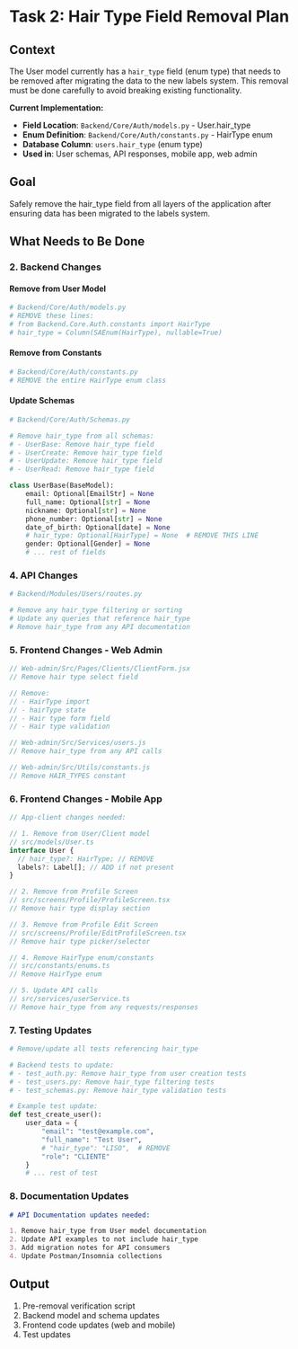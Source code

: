 # Task 2: Hair Type Field Removal Plan

## Context
The User model currently has a `hair_type` field (enum type) that needs to be removed after migrating the data to the new labels system. This removal must be done carefully to avoid breaking existing functionality.

**Current Implementation:**
- **Field Location**: `Backend/Core/Auth/models.py` - User.hair_type
- **Enum Definition**: `Backend/Core/Auth/constants.py` - HairType enum
- **Database Column**: `users.hair_type` (enum type)
- **Used in**: User schemas, API responses, mobile app, web admin

## Goal
Safely remove the hair_type field from all layers of the application after ensuring data has been migrated to the labels system.

## What Needs to Be Done


### 2. Backend Changes

#### Remove from User Model
```python
# Backend/Core/Auth/models.py
# REMOVE these lines:
# from Backend.Core.Auth.constants import HairType
# hair_type = Column(SAEnum(HairType), nullable=True)
```

#### Remove from Constants
```python
# Backend/Core/Auth/constants.py
# REMOVE the entire HairType enum class
```

#### Update Schemas
```python
# Backend/Core/Auth/Schemas.py

# Remove hair_type from all schemas:
# - UserBase: Remove hair_type field
# - UserCreate: Remove hair_type field  
# - UserUpdate: Remove hair_type field
# - UserRead: Remove hair_type field

class UserBase(BaseModel):
    email: Optional[EmailStr] = None
    full_name: Optional[str] = None
    nickname: Optional[str] = None
    phone_number: Optional[str] = None
    date_of_birth: Optional[date] = None
    # hair_type: Optional[HairType] = None  # REMOVE THIS LINE
    gender: Optional[Gender] = None
    # ... rest of fields
```



### 4. API Changes

```python
# Backend/Modules/Users/routes.py

# Remove any hair_type filtering or sorting
# Update any queries that reference hair_type
# Remove hair_type from any API documentation
```

### 5. Frontend Changes - Web Admin

```javascript
// Web-admin/Src/Pages/Clients/ClientForm.jsx
// Remove hair type select field

// Remove:
// - HairType import
// - hairType state
// - Hair type form field
// - Hair type validation

// Web-admin/Src/Services/users.js
// Remove hair_type from any API calls

// Web-admin/Src/Utils/constants.js
// Remove HAIR_TYPES constant
```

### 6. Frontend Changes - Mobile App

```typescript
// App-client changes needed:

// 1. Remove from User/Client model
// src/models/User.ts
interface User {
  // hair_type?: HairType; // REMOVE
  labels?: Label[]; // ADD if not present
}

// 2. Remove from Profile Screen
// src/screens/Profile/ProfileScreen.tsx
// Remove hair type display section

// 3. Remove from Profile Edit Screen  
// src/screens/Profile/EditProfileScreen.tsx
// Remove hair type picker/selector

// 4. Remove HairType enum/constants
// src/constants/enums.ts
// Remove HairType enum

// 5. Update API calls
// src/services/userService.ts
// Remove hair_type from any requests/responses
```

### 7. Testing Updates

```python
# Remove/update all tests referencing hair_type

# Backend tests to update:
# - test_auth.py: Remove hair_type from user creation tests
# - test_users.py: Remove hair_type filtering tests
# - test_schemas.py: Remove hair_type validation tests

# Example test update:
def test_create_user():
    user_data = {
        "email": "test@example.com",
        "full_name": "Test User",
        # "hair_type": "LISO",  # REMOVE
        "role": "CLIENTE"
    }
    # ... rest of test
```

### 8. Documentation Updates

```markdown
# API Documentation updates needed:

1. Remove hair_type from User model documentation
2. Update API examples to not include hair_type
3. Add migration notes for API consumers
4. Update Postman/Insomnia collections
```



## Output
1. Pre-removal verification script
2. Backend model and schema updates
4. Frontend code updates (web and mobile)
5. Test updates


